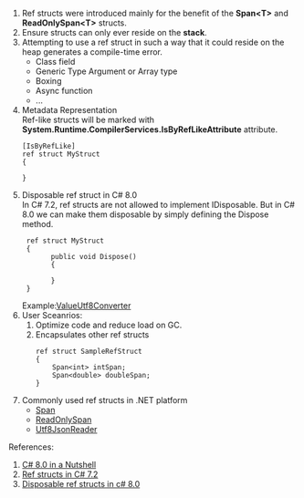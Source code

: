 1. Ref structs were introduced mainly for the benefit of the **Span\<T>** and **ReadOnlySpan\<T>** structs. 
2. Ensure structs can only ever reside on the **stack**.
3. Attempting to use a ref struct in such a way that it could reside on the heap generates a compile-time error.
    - Class field
    - Generic Type Argument or Array type
    - Boxing
    - Async function
    - ...
 4. Metadata Representation  
    Ref-like structs will be marked with **System.Runtime.CompilerServices.IsByRefLikeAttribute** attribute.
     ```
     [IsByRefLike]
     ref struct MyStruct 
     {

     } 
     ```
 5. Disposable ref struct in C# 8.0  
    In C# 7.2, ref structs are not allowed to implement IDisposable. 
    But in C# 8.0 we can make them disposable by simply defining the Dispose method.
    ```
     ref struct MyStruct 
     {
           public void Dispose()  
           {  

           }  
     } 
    ```
    Example:[ValueUtf8Converter](https://github.com/dotnet/corefx/blob/a10890f4ffe0fadf090c922578ba0e606ebdd16c/src/Common/src/System/Text/ValueUtf8Converter.cs)
 6. User Sceanrios:
    1. Optimize code and reduce load on GC.
    2. Encapsulates other ref structs
        ```
        ref struct SampleRefStruct
        {
            Span<int> intSpan;
            Span<double> doubleSpan;
        }
        ```
 7. Commonly used ref structs in .NET platform
    - [Span<T>](https://github.com/dotnet/runtime/blob/main/src/libraries/System.Private.CoreLib/src/System/Span.cs)
    - [ReadOnlySpan<T>](https://github.com/dotnet/runtime/blob/main/src/libraries/System.Private.CoreLib/src/System/ReadOnlySpan.cs)
    - [Utf8JsonReader](https://github.com/dotnet/runtime/blob/main/src/libraries/System.Text.Json/src/System/Text/Json/Reader/Utf8JsonReader.cs)
    
  References:
  1. [C# 8.0 in a Nutshell](https://learning.oreilly.com/library/view/c-8-0-in/9781492051121/ch03.html#ref_structs)
  2. [Ref structs in C# 7.2](https://kalapos.net/Blog/ShowPost/DotNetConceptOfTheWeek16-RefStruct)
  3. [Disposable ref structs in c# 8.0](https://tooslowexception.com/disposable-ref-structs-in-c-8-0/)
    
